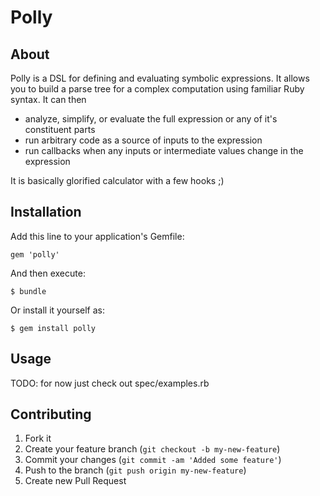 # Polly

## About

Polly is a DSL for defining and evaluating symbolic expressions. It allows you
to build a parse tree for a complex computation using familiar Ruby syntax. It
can then 

* analyze, simplify, or evaluate the full expression or any of it's constituent parts
* run arbitrary code as a source of inputs to the expression
* run callbacks when any inputs or intermediate values change in the expression

It is basically glorified calculator with a few hooks ;)

## Installation

Add this line to your application's Gemfile:

    gem 'polly'

And then execute:

    $ bundle

Or install it yourself as:

    $ gem install polly


## Usage

TODO: for now just check out spec/examples.rb

## Contributing

1. Fork it
2. Create your feature branch (`git checkout -b my-new-feature`)
3. Commit your changes (`git commit -am 'Added some feature'`)
4. Push to the branch (`git push origin my-new-feature`)
5. Create new Pull Request
